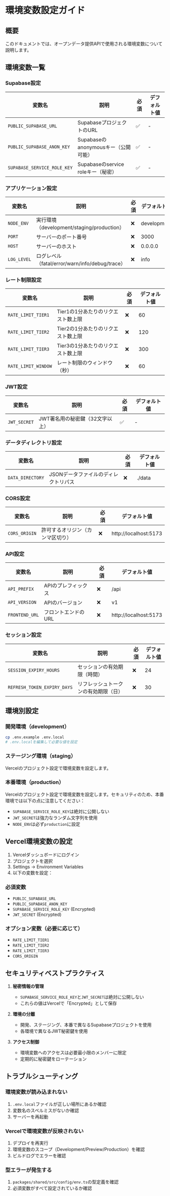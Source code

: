 # 環境変数設定ガイド

## 概要

このドキュメントでは、オープンデータ提供APIで使用される環境変数について説明します。

## 環境変数一覧

### Supabase設定

| 変数名 | 説明 | 必須 | デフォルト値 |
|--------|------|------|-------------|
| `PUBLIC_SUPABASE_URL` | SupabaseプロジェクトのURL | ✅ | - |
| `PUBLIC_SUPABASE_ANON_KEY` | Supabaseのanonymousキー（公開可能） | ✅ | - |
| `SUPABASE_SERVICE_ROLE_KEY` | Supabaseのservice roleキー（秘密） | ✅ | - |

### アプリケーション設定

| 変数名 | 説明 | 必須 | デフォルト値 |
|--------|------|------|-------------|
| `NODE_ENV` | 実行環境（development/staging/production） | ❌ | development |
| `PORT` | サーバーのポート番号 | ❌ | 3000 |
| `HOST` | サーバーのホスト | ❌ | 0.0.0.0 |
| `LOG_LEVEL` | ログレベル（fatal/error/warn/info/debug/trace） | ❌ | info |

### レート制限設定

| 変数名 | 説明 | 必須 | デフォルト値 |
|--------|------|------|-------------|
| `RATE_LIMIT_TIER1` | Tier1の1分あたりのリクエスト数上限 | ❌ | 60 |
| `RATE_LIMIT_TIER2` | Tier2の1分あたりのリクエスト数上限 | ❌ | 120 |
| `RATE_LIMIT_TIER3` | Tier3の1分あたりのリクエスト数上限 | ❌ | 300 |
| `RATE_LIMIT_WINDOW` | レート制限のウィンドウ（秒） | ❌ | 60 |

### JWT設定

| 変数名 | 説明 | 必須 | デフォルト値 |
|--------|------|------|-------------|
| `JWT_SECRET` | JWT署名用の秘密鍵（32文字以上） | ✅ | - |

### データディレクトリ設定

| 変数名 | 説明 | 必須 | デフォルト値 |
|--------|------|------|-------------|
| `DATA_DIRECTORY` | JSONデータファイルのディレクトリパス | ❌ | ./data |

### CORS設定

| 変数名 | 説明 | 必須 | デフォルト値 |
|--------|------|------|-------------|
| `CORS_ORIGIN` | 許可するオリジン（カンマ区切り） | ❌ | http://localhost:5173 |

### API設定

| 変数名 | 説明 | 必須 | デフォルト値 |
|--------|------|------|-------------|
| `API_PREFIX` | APIのプレフィックス | ❌ | /api |
| `API_VERSION` | APIのバージョン | ❌ | v1 |
| `FRONTEND_URL` | フロントエンドのURL | ❌ | http://localhost:5173 |

### セッション設定

| 変数名 | 説明 | 必須 | デフォルト値 |
|--------|------|------|-------------|
| `SESSION_EXPIRY_HOURS` | セッションの有効期限（時間） | ❌ | 24 |
| `REFRESH_TOKEN_EXPIRY_DAYS` | リフレッシュトークンの有効期限（日） | ❌ | 30 |

## 環境別設定

### 開発環境（development）

```bash
cp .env.example .env.local
# .env.localを編集して必要な値を設定
```

### ステージング環境（staging）

Vercelのプロジェクト設定で環境変数を設定します。

### 本番環境（production）

Vercelのプロジェクト設定で環境変数を設定します。セキュリティのため、本番環境では以下の点に注意してください：

- `SUPABASE_SERVICE_ROLE_KEY`は絶対に公開しない
- `JWT_SECRET`は強力なランダム文字列を使用
- `NODE_ENV`は必ず`production`に設定

## Vercel環境変数の設定

1. Vercelダッシュボードにログイン
2. プロジェクトを選択
3. Settings → Environment Variables
4. 以下の変数を設定：

### 必須変数
- `PUBLIC_SUPABASE_URL`
- `PUBLIC_SUPABASE_ANON_KEY`
- `SUPABASE_SERVICE_ROLE_KEY` (Encrypted)
- `JWT_SECRET` (Encrypted)

### オプション変数（必要に応じて）
- `RATE_LIMIT_TIER1`
- `RATE_LIMIT_TIER2`
- `RATE_LIMIT_TIER3`
- `CORS_ORIGIN`

## セキュリティベストプラクティス

1. **秘密情報の管理**
   - `SUPABASE_SERVICE_ROLE_KEY`と`JWT_SECRET`は絶対に公開しない
   - これらの値はVercelで「Encrypted」として保存

2. **環境の分離**
   - 開発、ステージング、本番で異なるSupabaseプロジェクトを使用
   - 各環境で異なるJWT秘密鍵を使用

3. **アクセス制御**
   - 環境変数へのアクセスは必要最小限のメンバーに限定
   - 定期的に秘密鍵をローテーション

## トラブルシューティング

### 環境変数が読み込まれない

1. `.env.local`ファイルが正しい場所にあるか確認
2. 変数名のスペルミスがないか確認
3. サーバーを再起動

### Vercelで環境変数が反映されない

1. デプロイを再実行
2. 環境変数のスコープ（Development/Preview/Production）を確認
3. ビルドログでエラーを確認

### 型エラーが発生する

1. `packages/shared/src/config/env.ts`の型定義を確認
2. 必須変数がすべて設定されているか確認